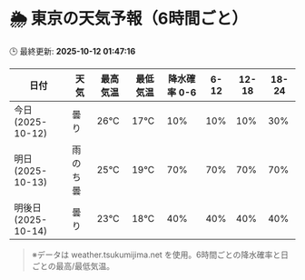 # 🌦️ 東京の天気予報（6時間ごと）

🕒 最終更新: **2025-10-12 01:47:16**

| 日付 | 天気 | 最高気温 | 最低気温 | 降水確率 0-6 | 6-12 | 12-18 | 18-24 |
|------|------|----------|----------|------------|------|------|------|
| 今日 (2025-10-12) | 曇り | 26℃ | 17℃ | 10% | 10% | 10% | 30% |
| 明日 (2025-10-13) | 雨のち曇 | 25℃ | 19℃ | 70% | 70% | 70% | 70% |
| 明後日 (2025-10-14) | 曇り | 23℃ | 18℃ | 40% | 40% | 40% | 40% |

> ※データは weather.tsukumijima.net を使用。6時間ごとの降水確率と日ごとの最高/最低気温。